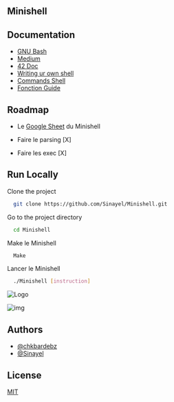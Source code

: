 ## Minishell
## Documentation

- [GNU Bash](https://www.gnu.org/software/bash/manual/bash.html)
- [Medium](https://medium.com/@mostafa.omrane/mes-conseils-si-je-devais-recommencer-minishell-a9783c51ba1b)
- [42 Doc](https://harm-smits.github.io/42docs/projects/minishell)
- [Writing ur own shell](https://www.cs.purdue.edu/homes/grr/SystemsProgrammingBook/Book/Chapter5-WritingYourOwnShell.pdf)
- [Commands Shell](https://pubs.opengroup.org/onlinepubs/009695399/utilities/xcu_chap02.html)
- [Fonction Guide](https://42-cursus.gitbook.io/guide/rank-03/minishell/functions)
## Roadmap

- Le [Google Sheet](https://docs.google.com/spreadsheets/d/1QsZmv_vq9QS7y6fVjXfKjz_Bq-JOCnArwBV5uhL4hLk/edit?gid=0#gid=0) du Minishell

- Faire le parsing [X]

- Faire les exec [X]
## Run Locally

Clone the project

```bash
  git clone https://github.com/Sinayel/Minishell.git
```

Go to the project directory

```bash
  cd Minishell
```
Make le Minishell
```bash
  Make
```
Lancer le Minishell
```bash
  ./Minishell [instruction]
```
![Logo]([https://dev-to-uploads.s3.amazonaws.com/uploads/articles/th5xamgrr6se0x5ro4g6.png](https://imgur.com/a/EiOtzJJ))

![img](https://i.imgur.com/Ki3iNMf.gif)


## Authors

- [@chkbardebz](https://github.com/chkbardebz)
- [@Sinayel](https://github.com/Sinayel)

## License

[MIT](https://choosealicense.com/licenses/mit/)
